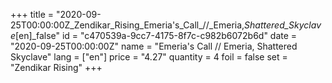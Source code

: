 +++
title = "2020-09-25T00:00:00Z_Zendikar_Rising_Emeria's_Call_//_Emeria,_Shattered_Skyclave_[en]_false"
id = "c470539a-9cc7-4175-8f7c-c982b6072b6d"
date = "2020-09-25T00:00:00Z"
name = "Emeria's Call // Emeria, Shattered Skyclave"
lang = ["en"]
price = "4.27"
quantity = 4
foil = false
set = "Zendikar Rising"
+++
